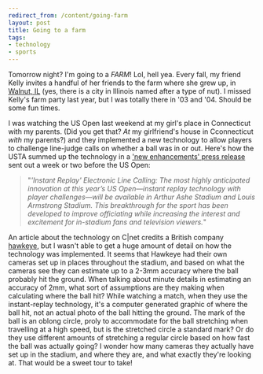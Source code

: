 ```yaml
---
redirect_from: /content/going-farm
layout: post
title: Going to a farm
tags:
- technology
- sports
---
```

Tomorrow night? I'm going to a _FARM_! Lol, hell yea. Every fall, my friend Kelly invites a handful of her friends to the farm where she grew up, in [Walnut, IL](http://maps.google.com/maps?f=q&#38;hl=en&#38;q=walnut,+il&#38;ie=UTF8&#38;z=9&#38;ll=41.627762,-89.057922&#38;spn=1.143502,3.013&#38;om=1&#38;iwloc=A)  (yes, there is a city in Illinois named after a type of nut). I missed Kelly's farm party last year, but I was totally there in '03 and '04. Should be some fun times. 

I was watching the US Open last weekend at my girl's place in Connecticut with my parents. (Did you get that? _At_ my girlfriend's house in Cconnecticut _with_ my parents?) and they implemented a new technology to allow players to challenge line-judge calls on whether a ball was in or out. Here's how the USTA summed up the technology in a ['new enhancements' press release](http://www.southern.usta.com/News/2006_08/357120_USTA_Launches_New_Programming_New_Fan_Enhancements_And_New_Technology_for_2006_US_Open/) sent out a week or two before the US Open:

> 
> "_*'Instant Replay' Electronic Line Calling*: The most highly anticipated innovation at this year’s US Open&#8212;instant replay technology with player challenges&#8212;will be available in Arthur Ashe Stadium and Louis Armstrong Stadium. This breakthrough for the sport has been developed to improve officiating while increasing the interest and excitement for in-stadium fans and television viewers._"
> 

An article about the technology on C|net credits a British company [hawkeye](http://www.hawkeyeinnovations.co.uk/), but I wasn't able to get a huge amount of detail on how the technology was implemented. It seems that Hawkeye had their own cameras set up in places throughout the stadium, and based on what the cameras see they can estimate up to a 2-3mm accuracy where the ball probably hit the ground. When talking about minute details in estimating an accuracy of 2mm, what sort of assumptions are they making when calculating where the ball hit? While watching a match, when they use the instant-replay technology, it's a computer generated graphic of where the ball hit, not an actual photo of the ball hitting the ground. The mark of the ball is an oblong circle, proly to accommodate for the ball stretching when travelling at a high speed, but is the stretched circle a standard mark? Or do they use different amounts of stretching a regular circle based on how fast the ball was actually going? I wonder how many cameras they actually have set up in the stadium, and where they are, and what exactly they're looking at. That would be a sweet tour to take!

